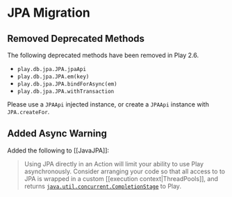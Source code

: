 # JPA Migration

## Removed Deprecated Methods

The following deprecated methods have been removed in Play 2.6.

* `play.db.jpa.JPA.jpaApi`
* `play.db.jpa.JPA.em(key)`
* `play.db.jpa.JPA.bindForAsync(em)`
* `play.db.jpa.JPA.withTransaction`

Please use a `JPAApi` injected instance, or create a `JPAApi` instance with `JPA.createFor`.

## Added Async Warning

Added the following to [[JavaJPA]]:

> Using JPA directly in an Action will limit your ability to use Play asynchronously.  Consider arranging your code so that all access to to JPA is wrapped in a custom [[execution context|ThreadPools]], and returns [`java.util.concurrent.CompletionStage`](https://docs.oracle.com/javase/8/docs/api/java/util/concurrent/CompletionStage.html) to Play.
